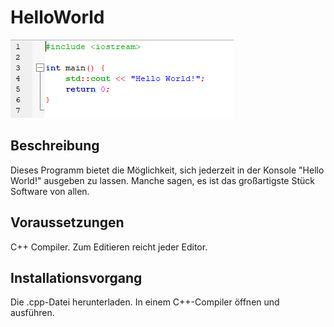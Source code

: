 # HelloWorld
![image](https://github.com/SaschaL98/HelloWorld/blob/main/Screenshots/Code.PNG)
## Beschreibung
Dieses Programm bietet die Möglichkeit, sich jederzeit in der Konsole "Hello World!" ausgeben zu lassen. Manche sagen, es ist das großartigste Stück Software von allen.

## Voraussetzungen
C++ Compiler. Zum Editieren reicht jeder Editor. 

## Installationsvorgang
Die .cpp-Datei herunterladen. In einem C++-Compiler öffnen und ausführen.
